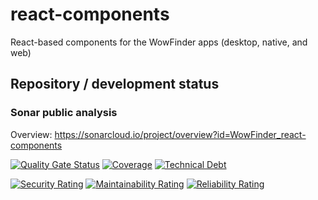 # react-components

React-based components for the WowFinder apps (desktop, native, and web)

## Repository / development status

### Sonar public analysis

Overview: <https://sonarcloud.io/project/overview?id=WowFinder_react-components>

[![Quality Gate Status](https://sonarcloud.io/api/project_badges/measure?project=WowFinder_react-components&metric=alert_status)](https://sonarcloud.io/summary/new_code?id=WowFinder_react-components)
[![Coverage](https://sonarcloud.io/api/project_badges/measure?project=WowFinder_react-components&metric=coverage)](https://sonarcloud.io/summary/new_code?id=WowFinder_react-components)
[![Technical Debt](https://sonarcloud.io/api/project_badges/measure?project=WowFinder_react-components&metric=sqale_index)](https://sonarcloud.io/summary/new_code?id=WowFinder_react-components)

[![Security Rating](https://sonarcloud.io/api/project_badges/measure?project=WowFinder_react-components&metric=security_rating)](https://sonarcloud.io/summary/new_code?id=WowFinder_react-components)
[![Maintainability Rating](https://sonarcloud.io/api/project_badges/measure?project=WowFinder_react-components&metric=sqale_rating)](https://sonarcloud.io/summary/new_code?id=WowFinder_react-components)
[![Reliability Rating](https://sonarcloud.io/api/project_badges/measure?project=WowFinder_react-components&metric=reliability_rating)](https://sonarcloud.io/summary/new_code?id=WowFinder_react-components)
